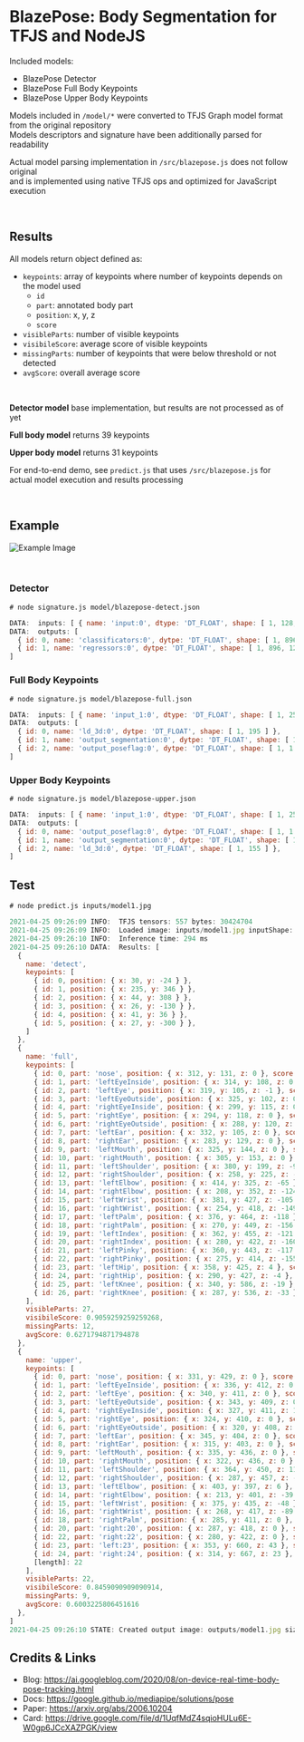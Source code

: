 # BlazePose: Body Segmentation for TFJS and NodeJS

Included models:

- BlazePose Detector
- BlazePose Full Body Keypoints
- BlazePose Upper Body Keypoints

Models included in `/model/*` were converted to TFJS Graph model format from the original repository  
Models descriptors and signature have been additionally parsed for readability

Actual model parsing implementation in `/src/blazepose.js` does not follow original  
and is implemented using native TFJS ops and optimized for JavaScript execution

<br>

## Results

All models return object defined as:

- `keypoints`: array of keypoints where number of keypoints depends on the model used
  - `id`
  - `part`: annotated body part
  - `position`: x, y, z
  - `score`
- `visibleParts`: number of visible keypoints
- `visibileScore`: average score of visible keypoints
- `missingParts`: number of keypoints that were below threshold or not detected
- `avgScore`: overall average score

<br>

**Detector model** base implementation, but results are not processed as of yet

**Full body model** returns 39 keypoints

**Upper body model** returns 31 keypoints

For end-to-end demo, see `predict.js` that uses `/src/blazepose.js` for actual model execution and results processing

<br>

## Example

![Example Image](outputs/model2.jpg)

<br>

### Detector

```shell
# node signature.js model/blazepose-detect.json
```

```js
DATA:  inputs: [ { name: 'input:0', dtype: 'DT_FLOAT', shape: [ 1, 128, 128, 3 ] } ]
DATA:  outputs: [
  { id: 0, name: 'classificators:0', dytpe: 'DT_FLOAT', shape: [ 1, 896, 1 ] },
  { id: 1, name: 'regressors:0', dytpe: 'DT_FLOAT', shape: [ 1, 896, 12 ] },
]
```

### Full Body Keypoints

```shell
# node signature.js model/blazepose-full.json
```

```js
DATA:  inputs: [ { name: 'input_1:0', dtype: 'DT_FLOAT', shape: [ 1, 256, 256, 3 ] } ]
DATA:  outputs: [
  { id: 0, name: 'ld_3d:0', dytpe: 'DT_FLOAT', shape: [ 1, 195 ] },
  { id: 1, name: 'output_segmentation:0', dytpe: 'DT_FLOAT', shape: [ 1, 128, 128, 1 ] },
  { id: 2, name: 'output_poseflag:0', dytpe: 'DT_FLOAT', shape: [ 1, 1 ] },
]
```

### Upper Body Keypoints

```shell
# node signature.js model/blazepose-upper.json
```

```js
DATA:  inputs: [ { name: 'input_1:0', dtype: 'DT_FLOAT', shape: [ 1, 256, 256, 3 ] } ]
DATA:  outputs: [
  { id: 0, name: 'output_poseflag:0', dytpe: 'DT_FLOAT', shape: [ 1, 1 ] },
  { id: 1, name: 'output_segmentation:0', dytpe: 'DT_FLOAT', shape: [ 1, 128, 128, 1 ] },
  { id: 2, name: 'ld_3d:0', dytpe: 'DT_FLOAT', shape: [ 1, 155 ] },
]
```

## Test

```shell
# node predict.js inputs/model1.jpg
```

```js
2021-04-25 09:26:09 INFO:  TFJS tensors: 557 bytes: 30424704
2021-04-25 09:26:09 INFO:  Loaded image: inputs/model1.jpg inputShape: [ 1, 938, 638, 3, [length]: 4 ] decoded size: 1795332
2021-04-25 09:26:10 INFO:  Inference time: 294 ms
2021-04-25 09:26:10 DATA:  Results: [
  {
    name: 'detect',
    keypoints: [
      { id: 0, position: { x: 30, y: -24 } },
      { id: 1, position: { x: 235, y: 346 } },
      { id: 2, position: { x: 44, y: 308 } },
      { id: 3, position: { x: 26, y: -130 } },
      { id: 4, position: { x: 41, y: 36 } },
      { id: 5, position: { x: 27, y: -300 } },
    ]
  },
  {
    name: 'full',
    keypoints: [
      { id: 0, part: 'nose', position: { x: 312, y: 131, z: 0 }, score: 1 },
      { id: 1, part: 'leftEyeInside', position: { x: 314, y: 108, z: 0 }, score: 1 },
      { id: 2, part: 'leftEye', position: { x: 319, y: 105, z: -1 }, score: 1 },
      { id: 3, part: 'leftEyeOutside', position: { x: 325, y: 102, z: 0 }, score: 1 },
      { id: 4, part: 'rightEyeInside', position: { x: 299, y: 115, z: 0 }, score: 1 },
      { id: 5, part: 'rightEye', position: { x: 294, y: 118, z: 0 }, score: 1 },
      { id: 6, part: 'rightEyeOutside', position: { x: 288, y: 120, z: -1 }, score: 1 },
      { id: 7, part: 'leftEar', position: { x: 332, y: 105, z: 0 }, score: 1 },
      { id: 8, part: 'rightEar', position: { x: 283, y: 129, z: 0 }, score: 1 },
      { id: 9, part: 'leftMouth', position: { x: 325, y: 144, z: 0 }, score: 1 },
      { id: 10, part: 'rightMouth', position: { x: 305, y: 153, z: 0 }, score: 1 },
      { id: 11, part: 'leftShoulder', position: { x: 380, y: 199, z: -95 }, score: 1 },
      { id: 12, part: 'rightShoulder', position: { x: 258, y: 225, z: -121 }, score: 1 },
      { id: 13, part: 'leftElbow', position: { x: 414, y: 325, z: -65 }, score: 1 },
      { id: 14, part: 'rightElbow', position: { x: 208, y: 352, z: -124 }, score: 0.99 },
      { id: 15, part: 'leftWrist', position: { x: 381, y: 427, z: -105 }, score: 0.91 },
      { id: 16, part: 'rightWrist', position: { x: 254, y: 418, z: -149 }, score: 0.97 },
      { id: 17, part: 'leftPalm', position: { x: 376, y: 464, z: -118 }, score: 0.76 },
      { id: 18, part: 'rightPalm', position: { x: 270, y: 449, z: -156 }, score: 0.89 },
      { id: 19, part: 'leftIndex', position: { x: 362, y: 455, z: -121 }, score: 0.8 },
      { id: 20, part: 'rightIndex', position: { x: 280, y: 422, z: -160 }, score: 0.92 },
      { id: 21, part: 'leftPinky', position: { x: 360, y: 443, z: -117 }, score: 0.76 },
      { id: 22, part: 'rightPinky', position: { x: 275, y: 414, z: -155 }, score: 0.91 },
      { id: 23, part: 'leftHip', position: { x: 358, y: 425, z: 4 }, score: 1 },
      { id: 24, part: 'rightHip', position: { x: 290, y: 427, z: -4 }, score: 1 },
      { id: 25, part: 'leftKnee', position: { x: 340, y: 586, z: -19 }, score: 0.19 },
      { id: 26, part: 'rightKnee', position: { x: 287, y: 536, z: -33 }, score: 0.2 },
    ],
    visibleParts: 27,
    visibileScore: 0.9059259259259268,
    missingParts: 12,
    avgScore: 0.6271794871794878
  },
  {
    name: 'upper',
    keypoints: [
      { id: 0, part: 'nose', position: { x: 331, y: 429, z: 0 }, score: 1 },
      { id: 1, part: 'leftEyeInside', position: { x: 336, y: 412, z: 0 }, score: 1 },
      { id: 2, part: 'leftEye', position: { x: 340, y: 411, z: 0 }, score: 1 },
      { id: 3, part: 'leftEyeOutside', position: { x: 343, y: 409, z: 0 }, score: 1 },
      { id: 4, part: 'rightEyeInside', position: { x: 327, y: 411, z: 1 }, score: 1 },
      { id: 5, part: 'rightEye', position: { x: 324, y: 410, z: 0 }, score: 1 },
      { id: 6, part: 'rightEyeOutside', position: { x: 320, y: 408, z: 0 }, score: 1 },
      { id: 7, part: 'leftEar', position: { x: 345, y: 404, z: 0 }, score: 1 },
      { id: 8, part: 'rightEar', position: { x: 315, y: 403, z: 0 }, score: 1 },
      { id: 9, part: 'leftMouth', position: { x: 335, y: 436, z: 0 }, score: 1 },
      { id: 10, part: 'rightMouth', position: { x: 322, y: 436, z: 0 }, score: 1 },
      { id: 11, part: 'leftShoulder', position: { x: 364, y: 450, z: 11 }, score: 1 },
      { id: 12, part: 'rightShoulder', position: { x: 287, y: 457, z: -11 }, score: 1 },
      { id: 13, part: 'leftElbow', position: { x: 403, y: 397, z: 6 }, score: 0.87 },
      { id: 14, part: 'rightElbow', position: { x: 213, y: 401, z: -39 }, score: 1 },
      { id: 15, part: 'leftWrist', position: { x: 375, y: 435, z: -48 }, score: 0.27 },
      { id: 16, part: 'rightWrist', position: { x: 268, y: 417, z: -89 }, score: 0.59 },
      { id: 18, part: 'rightPalm', position: { x: 285, y: 411, z: 0 }, score: 0.2 },
      { id: 20, part: 'right:20', position: { x: 287, y: 418, z: 0 }, score: 0.17 },
      { id: 22, part: 'right:22', position: { x: 280, y: 422, z: 0 }, score: 0.19 },
      { id: 23, part: 'left:23', position: { x: 353, y: 660, z: 43 }, score: 1 },
      { id: 24, part: 'right:24', position: { x: 314, y: 667, z: 23 }, score: 1 },
      [length]: 22
    ],
    visibleParts: 22,
    visibileScore: 0.8459090909090914,
    missingParts: 9,
    avgScore: 0.6003225806451616
  },
]
2021-04-25 09:26:10 STATE: Created output image: outputs/model1.jpg size: [ 638, 938, [length]: 2 ]
```

## Credits & Links

- Blog: <https://ai.googleblog.com/2020/08/on-device-real-time-body-pose-tracking.html>
- Docs: <https://google.github.io/mediapipe/solutions/pose>
- Paper: <https://arxiv.org/abs/2006.10204>
- Card: <https://drive.google.com/file/d/1UqfMdZ4sqioHULu6E-W0gp6JCcXAZPGK/view>
